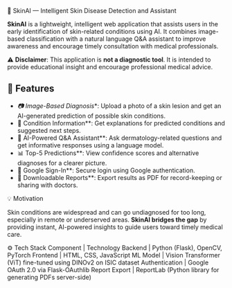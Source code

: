  🧠 SkinAI — Intelligent Skin Disease Detection and Assistant

**SkinAI** is a lightweight, intelligent web application that assists users in the early identification of skin-related conditions using AI. It combines image-based classification with a natural language Q&A assistant to improve awareness and encourage timely consultation with medical professionals.

⚠️ **Disclaimer**: This application is **not a diagnostic tool**. It is intended to provide educational insight and encourage professional medical advice.


## 🚀 Features

- *📷 Image-Based Diagnosis**: Upload a photo of a skin lesion and get an AI-generated prediction of possible skin conditions.
- 📑 Condition Information**: Get explanations for predicted conditions and suggested next steps.
- 🤖 AI-Powered Q&A Assistant**: Ask dermatology-related questions and get informative responses using a language model.
- 📊 Top-5 Predictions**: View confidence scores and alternative diagnoses for a clearer picture.
- 🔐 Google Sign-In**: Secure login using Google authentication.
- 📄 Downloadable Reports**: Export results as PDF for record-keeping or sharing with doctors.


 💡 Motivation

Skin conditions are widespread and can go undiagnosed for too long, especially in remote or underserved areas. **SkinAI bridges the gap** by providing instant, AI-powered insights to guide users toward timely medical care.



 ⚙️ Tech Stack
Component | Technology
Backend | Python (Flask), OpenCV, PyTorch
Frontend | HTML, CSS, JavaScript
ML Model | Vision Transformer (ViT) fine-tuned using DINOv2 on ISIC dataset
Authentication | Google OAuth 2.0 via Flask-OAuthlib
Report Export | ReportLab (Python library for generating PDFs server-side)





